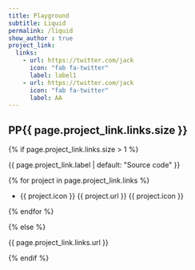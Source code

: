 ```yaml
---
title: Playground
subtitle: Liquid 
permalink: /liquid
show_author : true
project_link:
  links:                
    - url: https://twitter.com/jack
      icon: "fab fa-twitter"
      label: label1
    - url: https://twitter.com/jack
      icon: "fab fa-twitter"
      label: AA
---
```


## PP{{ page.project_link.links.size }}

{% if page.project_link.links.size > 1 %}

{{ page.project_link.label | default: "Source code"  }}

{% for project in page.project_link.links  %}

- {{ project.icon }} {{ project.url }}  {{ project.icon }}

{% endfor %}

{% else %}

{{ page.project_link.links.url }}

{% endif %}

